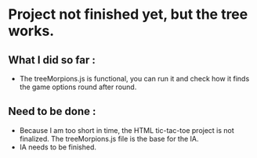 # Project not finished yet, but the tree works.

## What I did so far :
- The treeMorpions.js is functional, you can run it and check how it finds the game options round after round.

## Need to be done :
- Because I am too short in time, the HTML tic-tac-toe project is not finalized. The treeMorpions.js file is the base for the IA.
- IA needs to be finished.
